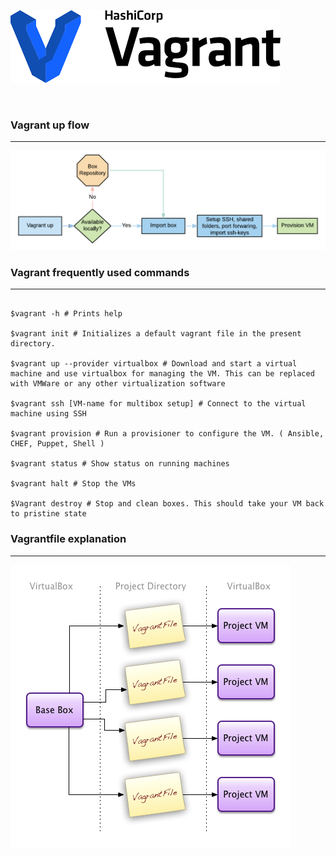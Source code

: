 ![alt text](/images/vagrant_image.png)

<br />


### Vagrant up flow 
---
![alt text](/images/vagrantup-flow.png)
<br />


### Vagrant frequently used commands 
---
```shell

$vagrant -h # Prints help 

$vagrant init # Initializes a default vagrant file in the present directory. 

$vagrant up --provider virtualbox # Download and start a virtual machine and use virtualbox for managing the VM. This can be replaced with VMWare or any other virtualization software

$vagrant ssh [VM-name for multibox setup] # Connect to the virtual machine using SSH 

$vagrant provision # Run a provisioner to configure the VM. ( Ansible, CHEF, Puppet, Shell ) 

$vagrant status # Show status on running machines 

$vagrant halt # Stop the VMs 

$Vagrant destroy # Stop and clean boxes. This should take your VM back to pristine state

```

### Vagrantfile explanation
---
![alt text](/images/vagrant_img_02.png)
<br />
